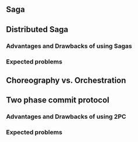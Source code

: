 ## Saga

## Distributed Saga

### Advantages and Drawbacks of using Sagas

### Expected problems

## Choreography vs. Orchestration

## Two phase commit protocol

### Advantages and Drawbacks of using 2PC

### Expected problems
